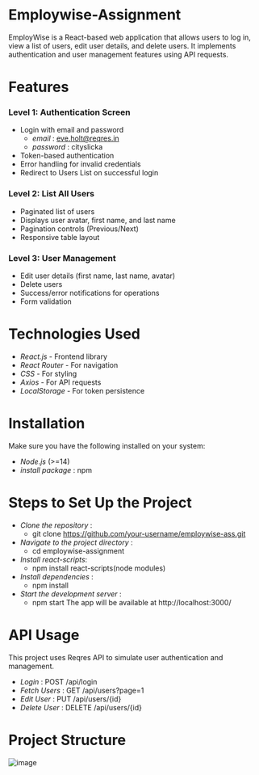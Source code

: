 # Employwise-Assignment
EmployWise is a React-based web application that allows users to log in, view a list of users, edit user details, and delete users. It implements authentication and user management features using API requests.

# Features
### Level 1: Authentication Screen
- Login with email and password
   - *email* : eve.holt@reqres.in
   - *password* : cityslicka
- Token-based authentication
- Error handling for invalid credentials
- Redirect to Users List on successful login
### Level 2: List All Users
- Paginated list of users
- Displays user avatar, first name, and last name
- Pagination controls (Previous/Next)
- Responsive table layout
### Level 3: User Management
- Edit user details (first name, last name, avatar)
- Delete users
- Success/error notifications for operations
- Form validation
  
# Technologies Used
- *React.js* - Frontend library
- *React Router* - For navigation
- *CSS* - For styling
- *Axios* - For API requests
- *LocalStorage* - For token persistence


# Installation
Make sure you have the following installed on your system:
  - *Node.js* (>=14)
  - *install package* : npm 

# Steps to Set Up the Project
- *Clone the repository* :
    - git clone https://github.com/your-username/employwise-ass.git
- *Navigate to the project directory* :
   - cd employwise-assignment
- *Install react-scripts*:
   - npm install react-scripts(node modules)
- *Install dependencies* :
   - npm install
- *Start the development server* :
   - npm start
The app will be available at http://localhost:3000/

# API Usage
This project uses Reqres API to simulate user authentication and management.
- *Login* : POST /api/login
- *Fetch Users* : GET /api/users?page=1
- *Edit User* : PUT /api/users/{id}
- *Delete User* : DELETE /api/users/{id}

# Project Structure
![image](https://github.com/user-attachments/assets/104427e2-482b-4eda-98f5-36dba1721d5e)
